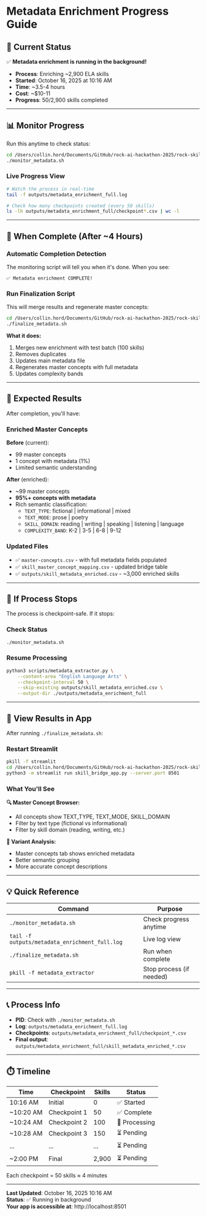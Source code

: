 # Metadata Enrichment Progress Guide

## 🚀 Current Status

✅ **Metadata enrichment is running in the background!**

- **Process**: Enriching ~2,900 ELA skills
- **Started**: October 16, 2025 at 10:16 AM
- **Time**: ~3.5-4 hours
- **Cost**: ~$10-11
- **Progress**: 50/2,900 skills completed

---

## 📊 Monitor Progress

Run this anytime to check status:

```bash
cd /Users/collin.hord/Documents/GitHub/rock-ai-hackathon-2025/rock-skills/analysis
./monitor_metadata.sh
```

### Live Progress View

```bash
# Watch the process in real-time
tail -f outputs/metadata_enrichment_full.log

# Check how many checkpoints created (every 50 skills)
ls -lh outputs/metadata_enrichment_full/checkpoint*.csv | wc -l
```

---

## 🔄 When Complete (After ~4 Hours)

### Automatic Completion Detection

The monitoring script will tell you when it's done. When you see:

```
✅ Metadata enrichment COMPLETE!
```

### Run Finalization Script

This will merge results and regenerate master concepts:

```bash
cd /Users/collin.hord/Documents/GitHub/rock-ai-hackathon-2025/rock-skills/analysis
./finalize_metadata.sh
```

**What it does:**
1. Merges new enrichment with test batch (100 skills)
2. Removes duplicates
3. Updates main metadata file
4. Regenerates master concepts with full metadata
5. Updates complexity bands

---

## 🎯 Expected Results

After completion, you'll have:

### Enriched Master Concepts

**Before** (current):
- 99 master concepts
- 1 concept with metadata (1%)
- Limited semantic understanding

**After** (enriched):
- ~99 master concepts
- **95%+ concepts with metadata**
- Rich semantic classification:
  - `TEXT_TYPE`: fictional | informational | mixed
  - `TEXT_MODE`: prose | poetry
  - `SKILL_DOMAIN`: reading | writing | speaking | listening | language
  - `COMPLEXITY_BAND`: K-2 | 3-5 | 6-8 | 9-12

### Updated Files

- ✅ `master-concepts.csv` - with full metadata fields populated
- ✅ `skill_master_concept_mapping.csv` - updated bridge table
- ✅ `outputs/skill_metadata_enriched.csv` - ~3,000 enriched skills

---

## 🔧 If Process Stops

The process is checkpoint-safe. If it stops:

### Check Status
```bash
./monitor_metadata.sh
```

### Resume Processing
```bash
python3 scripts/metadata_extractor.py \
    --content-area "English Language Arts" \
    --checkpoint-interval 50 \
    --skip-existing outputs/skill_metadata_enriched.csv \
    --output-dir ./outputs/metadata_enrichment_full
```

---

## 📱 View Results in App

After running `./finalize_metadata.sh`:

### Restart Streamlit

```bash
pkill -f streamlit
cd /Users/collin.hord/Documents/GitHub/rock-ai-hackathon-2025/rock-skills/poc
python3 -m streamlit run skill_bridge_app.py --server.port 8501
```

### What You'll See

**🔍 Master Concept Browser:**
- All concepts show TEXT_TYPE, TEXT_MODE, SKILL_DOMAIN
- Filter by text type (fictional vs informational)
- Filter by skill domain (reading, writing, etc.)

**🔗 Variant Analysis:**
- Master concepts tab shows enriched metadata
- Better semantic grouping
- More accurate concept descriptions

---

## 💡 Quick Reference

| Command | Purpose |
|---------|---------|
| `./monitor_metadata.sh` | Check progress anytime |
| `tail -f outputs/metadata_enrichment_full.log` | Live log view |
| `./finalize_metadata.sh` | Run when complete |
| `pkill -f metadata_extractor` | Stop process (if needed) |

---

## 📞 Process Info

- **PID**: Check with `./monitor_metadata.sh`
- **Log**: `outputs/metadata_enrichment_full.log`
- **Checkpoints**: `outputs/metadata_enrichment_full/checkpoint_*.csv`
- **Final output**: `outputs/metadata_enrichment_full/skill_metadata_enriched_*.csv`

---

## ⏱️ Timeline

| Time | Checkpoint | Skills | Status |
|------|------------|--------|--------|
| 10:16 AM | Initial | 0 | ✅ Started |
| ~10:20 AM | Checkpoint 1 | 50 | ✅ Complete |
| ~10:24 AM | Checkpoint 2 | 100 | 🔄 Processing |
| ~10:28 AM | Checkpoint 3 | 150 | ⏳ Pending |
| ... | ... | ... | ⏳ Pending |
| ~2:00 PM | Final | 2,900 | ⏳ Pending |

Each checkpoint = 50 skills ≈ 4 minutes

---

**Last Updated**: October 16, 2025 10:16 AM  
**Status**: ✅ Running in background  
**Your app is accessible at**: http://localhost:8501

